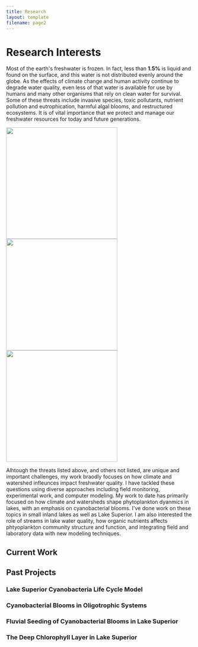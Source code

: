 ```yaml
---
title: Research
layout: template
filename: page2
--- 
```


# Research Interests

Most of the earth's freshwater is frozen. In fact, less than **1.5%** is liquid and found on the surface, and this water is not distributed evenly around the globe. As the effects of climate change and human activity continue to degrade water quality, even less of that water is available for use by humans and many other organisms that rely on clean water for survival. Some of these threats include invasive species, toxic pollutants, nutrient pollution and eutrophication, harmful algal blooms, and restructured ecosystems. It is of vital importance that we protect and manage our freshwater resources for today and future generations. 

<img src="https://user-images.githubusercontent.com/51453715/131422040-572445c0-7959-4753-97bb-a65a56d44f56.JPG" height=300> <img src="https://user-images.githubusercontent.com/51453715/131422953-d748acb2-5ccc-4944-883d-376dad03dc0f.JPEG" height=300> <img src="https://user-images.githubusercontent.com/51453715/131422629-ea191347-809e-4325-b863-7ae39ffe65f8.JPG" height=300>



Alhtough the threats listed above, and others not listed, are unique and important challenges, my work braodly focuses on how climate and watershed infleunces impact freshwater quality. I have tackled these questions using diverse approaches including field monitoring, experimental work, and computer modeling. My work to date has primarily focused on how climate and watersheds shape phytoplankton dyanmics in lakes, with an emphasis on cyanobacterial blooms. I've done work on these topics in small inland lakes as well as Lake Superior. I am also interested the role of streams in lake water quality, how organic nutrients affects phtyoplankton community structure and function, and integrating field and laboratory data with new modeling techniques. 

## Current Work



## Past Projects

### Lake Superior Cyanobacteria Life Cycle Model

### Cyanobacterial Blooms in Oligotrophic Systems

### Fluvial Seeding of Cyanobacterial Blooms in Lake Superior

### The Deep Chlorophyll Layer in Lake Superior




